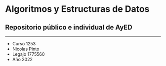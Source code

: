 # Algoritmos y Estructuras de Datos

## Repositorio público e individual de AyED
---- 

- Curso 1253
- Nicolas Pinto
- Legajo 1775560
- Año 2022 
